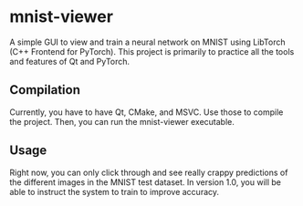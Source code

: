 # mnist-viewer
A simple GUI to view and train a neural network on MNIST using LibTorch (C++ Frontend for PyTorch). This project is primarily to practice all
the tools and features of Qt and PyTorch.

## Compilation
Currently, you have to have Qt, CMake, and MSVC. Use those to compile the project. Then, you can run the mnist-viewer executable.

## Usage
Right now, you can only click through and see really crappy predictions of the different images in the MNIST test dataset. In version 1.0,
you will be able to instruct the system to train to improve accuracy.
